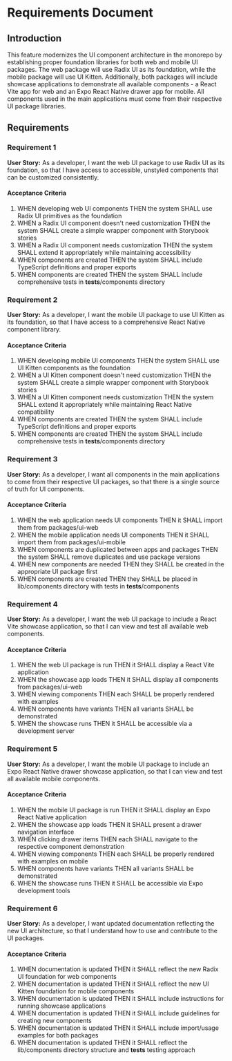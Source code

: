 # Requirements Document

## Introduction

This feature modernizes the UI component architecture in the monorepo by establishing proper foundation libraries for both web and mobile UI packages. The web package will use Radix UI as its foundation, while the mobile package will use UI Kitten. Additionally, both packages will include showcase applications to demonstrate all available components - a React Vite app for web and an Expo React Native drawer app for mobile. All components used in the main applications must come from their respective UI package libraries.

## Requirements

### Requirement 1

**User Story:** As a developer, I want the web UI package to use Radix UI as its foundation, so that I have access to accessible, unstyled components that can be customized consistently.

#### Acceptance Criteria

1. WHEN developing web UI components THEN the system SHALL use Radix UI primitives as the foundation
2. WHEN a Radix UI component doesn't need customization THEN the system SHALL create a simple wrapper component with Storybook stories
3. WHEN a Radix UI component needs customization THEN the system SHALL extend it appropriately while maintaining accessibility
4. WHEN components are created THEN the system SHALL include TypeScript definitions and proper exports
5. WHEN components are created THEN the system SHALL include comprehensive tests in __tests__/components directory

### Requirement 2

**User Story:** As a developer, I want the mobile UI package to use UI Kitten as its foundation, so that I have access to a comprehensive React Native component library.

#### Acceptance Criteria

1. WHEN developing mobile UI components THEN the system SHALL use UI Kitten components as the foundation
2. WHEN a UI Kitten component doesn't need customization THEN the system SHALL create a simple wrapper component with Storybook stories
3. WHEN a UI Kitten component needs customization THEN the system SHALL extend it appropriately while maintaining React Native compatibility
4. WHEN components are created THEN the system SHALL include TypeScript definitions and proper exports
5. WHEN components are created THEN the system SHALL include comprehensive tests in __tests__/components directory

### Requirement 3

**User Story:** As a developer, I want all components in the main applications to come from their respective UI packages, so that there is a single source of truth for UI components.

#### Acceptance Criteria

1. WHEN the web application needs UI components THEN it SHALL import them from packages/ui-web
2. WHEN the mobile application needs UI components THEN it SHALL import them from packages/ui-mobile
3. WHEN components are duplicated between apps and packages THEN the system SHALL remove duplicates and use package versions
4. WHEN new components are needed THEN they SHALL be created in the appropriate UI package first
5. WHEN components are created THEN they SHALL be placed in lib/components directory with tests in __tests__/components

### Requirement 4

**User Story:** As a developer, I want the web UI package to include a React Vite showcase application, so that I can view and test all available web components.

#### Acceptance Criteria

1. WHEN the web UI package is run THEN it SHALL display a React Vite application
2. WHEN the showcase app loads THEN it SHALL display all components from packages/ui-web
3. WHEN viewing components THEN each SHALL be properly rendered with examples
4. WHEN components have variants THEN all variants SHALL be demonstrated
5. WHEN the showcase runs THEN it SHALL be accessible via a development server

### Requirement 5

**User Story:** As a developer, I want the mobile UI package to include an Expo React Native drawer showcase application, so that I can view and test all available mobile components.

#### Acceptance Criteria

1. WHEN the mobile UI package is run THEN it SHALL display an Expo React Native application
2. WHEN the showcase app loads THEN it SHALL present a drawer navigation interface
3. WHEN clicking drawer items THEN each SHALL navigate to the respective component demonstration
4. WHEN viewing components THEN each SHALL be properly rendered with examples on mobile
5. WHEN components have variants THEN all variants SHALL be demonstrated
6. WHEN the showcase runs THEN it SHALL be accessible via Expo development tools

### Requirement 6

**User Story:** As a developer, I want updated documentation reflecting the new UI architecture, so that I understand how to use and contribute to the UI packages.

#### Acceptance Criteria

1. WHEN documentation is updated THEN it SHALL reflect the new Radix UI foundation for web components
2. WHEN documentation is updated THEN it SHALL reflect the new UI Kitten foundation for mobile components
3. WHEN documentation is updated THEN it SHALL include instructions for running showcase applications
4. WHEN documentation is updated THEN it SHALL include guidelines for creating new components
5. WHEN documentation is updated THEN it SHALL include import/usage examples for both packages
6. WHEN documentation is updated THEN it SHALL reflect the lib/components directory structure and __tests__ testing approach